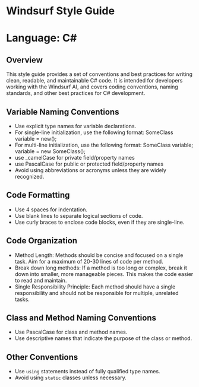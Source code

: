# Windsurf Style Guide
# Language: C#

## Overview
This style guide provides a set of conventions and best practices for writing clean, readable, and maintainable C# code. It is intended for developers working with the Windsurf AI, and covers coding conventions, naming standards, and other best practices for C# development.

## Variable Naming Conventions
* Use explicit type names for variable declarations.
* For single-line initialization, use the following format:
SomeClass variable = new();
* For multi-line initialization, use the following format:
SomeClass variable; variable = new SomeClass();
* use _camelCase for private field/property names
* use PascalCase for public or protected field/property names
* Avoid using abbreviations or acronyms unless they are widely recognized.

## Code Formatting
* Use 4 spaces for indentation.
* Use blank lines to separate logical sections of code.
* Use curly braces to enclose code blocks, even if they are single-line.

## Code Organization
* Method Length: Methods should be concise and focused on a single task. Aim for a maximum of 20-30 lines of code per method.
* Break down long methods: If a method is too long or complex, break it down into smaller, more manageable pieces. This makes the code easier to read and maintain.
* Single Responsibility Principle: Each method should have a single responsibility and should not be responsible for multiple, unrelated tasks.

## Class and Method Naming Conventions
* Use PascalCase for class and method names.
* Use descriptive names that indicate the purpose of the class or method.

## Other Conventions
* Use `using` statements instead of fully qualified type names.
* Avoid using `static` classes unless necessary.
